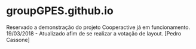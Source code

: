 # groupGPES.github.io
Reservado a demonstração do projeto Cooperactive já em funcionamento.
19/03/2018 - Atualizado afim de se realizar a votação de layout. [Pedro Cassone]
